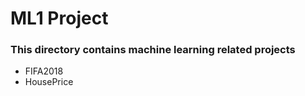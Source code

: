 # ML1 Project
### This directory contains machine learning related projects


- FIFA2018
- HousePrice
